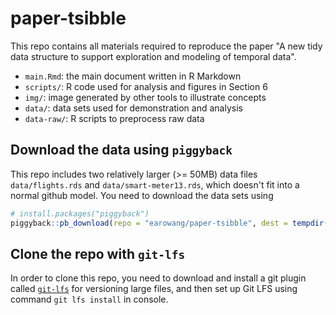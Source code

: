# paper-tsibble

This repo contains all materials required to reproduce the paper "A new tidy data structure to support exploration and modeling of temporal data".

* `main.Rmd`: the main document written in R Markdown
* `scripts/`: R code used for analysis and figures in Section 6
* `img/`: image generated by other tools to illustrate concepts
* `data/`: data sets used for demonstration and analysis
* `data-raw/`: R scripts to preprocess raw data

## Download the data using `piggyback`

This repo includes two relatively larger (>= 50MB) data files `data/flights.rds` and `data/smart-meter13.rds`, which doesn't fit into a normal github model. You need to download the data sets using

```r
# install.packages("piggyback")
piggyback::pb_download(repo = "earowang/paper-tsibble", dest = tempdir())
```

## Clone the repo with `git-lfs`

In order to clone this repo, you need to download and install a git plugin called [`git-lfs`](https://git-lfs.github.com) for versioning large files, and then set up Git LFS using command `git lfs install` in console.

